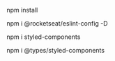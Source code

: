  npm install
 
 npm i @rocketseat/eslint-config -D

 npm i styled-components

 npm i @types/styled-components


